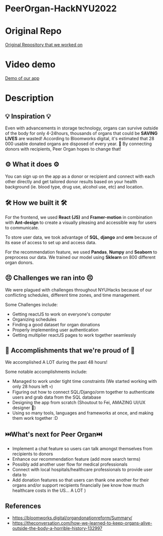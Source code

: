 # PeerOrgan-HackNYU2022

# Original Repo
[Original Repository that we worked on](https://github.com/pidgeonforlife/OrgansRus)

# Video demo
[Demo of our app](https://youtu.be/fUsq570tSrY)

# Description
## 💡 Inspiration 💡
Even with advancements in storage technology, organs can survive outside of the body for only 4-24hours, thousands of organs that could be **SAVING LIVES** are wasted! According to Bloomworks digital, it's estimated that 28 000 usable donated organs are disposed of every year. 🥺 By connecting donors with recipients, Peer Organ hopes to change that!

## ⚙️ What it does ⚙️
You can sign up on the app as a donor or recipient and connect with each other directly and get tailored donor results based on your health background (ie. blood type, drug use, alcohol use, etc) and location. 

## 🛠️ How we built it 🛠️
For the frontend, we used **React (JS)** and **Framer-motion** in combination with **Ant-design** to create a visually pleasing and accessible way for users to communicate.

To store user data, we took advantage of **SQL**, **django** and **orm** because of its ease of access to set up and access data. 

For the recommendation feature, we used **Pandas**, **Numpy** and **Seaborn** to preprocess our data. We trained our model using **Sklearn** on 800 different organ donors.   

## 😣 Challenges we ran into 😣
We were plagued with challenges throughout NYUHacks because of our conflicting schedules, different time zones, and time management. 

Some Challenges include:
- Getting reactJS to work on everyone's computer 
- Organizing schedules
- Finding a good dataset for organ donations
- Properly implementing user authentication 
- Getting multiplier reactJS pages to work together seamlessly

## 🎉 Accomplishments that we're proud of 🎉
We accomplished A LOT during the past 48 hours!

Some notable accomplishments include:
- Managed to work under tight time constraints (We started working with only 28 hours left 💀)
- Figuring out how to connect SQL/Django/orm together to authenticate users and grab data from the SQL database
- Designing the app from scratch (Shoutout to Fei, AMAZING UI/UX designer 🤗)
- Using so many tools, languages and frameworks at once, and making them work together :D

## ⏭️What's next for Peer Organ⏭️
- Implement a chat feature so users can talk amongst themselves from recipients to donors
- Enhance our recommendation feature (add more search terms)
- Possibly add another user flow for medical professionals
- Connect with local hospitals/healthcare professionals to provide user data to
- Add donation features so that users can thank one another for their organs and/or support recipients financially (we know how much healthcare costs in the US...  A LOT )

## References
- https://bloomworks.digital/organdonationreform/Summary/
- https://theconversation.com/how-we-learned-to-keep-organs-alive-outside-the-body-a-horrible-history-132997